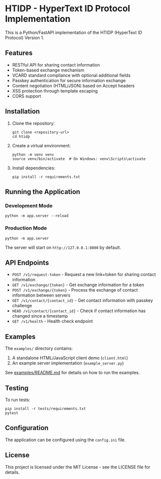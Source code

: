 # HTIDP - HyperText ID Protocol Implementation

This is a Python/FastAPI implementation of the HTIDP (HyperText ID Protocol) Version 1.

## Features

- RESTful API for sharing contact information
- Token-based exchange mechanism
- VCARD standard compliance with optional additional fields
- Passkey authentication for secure information exchange
- Content negotiation (HTML/JSON) based on Accept headers
- XSS protection through template escaping
- CORS support

## Installation

1. Clone the repository:
   ```
   git clone <repository-url>
   cd htidp
   ```

2. Create a virtual environment:
   ```
   python -m venv venv
   source venv/bin/activate  # On Windows: venv\Scripts\activate
   ```

3. Install dependencies:
   ```
   pip install -r requirements.txt
   ```

## Running the Application

### Development Mode

```
python -m app.server --reload
```

### Production Mode

```
python -m app.server
```

The server will start on `http://127.0.0.1:8000` by default.

## API Endpoints

- `POST /v1/request-token` - Request a new link+token for sharing contact information
- `GET /v1/exchange/{token}` - Get exchange information for a token
- `POST /v1/exchange/{token}` - Process the exchange of contact information between servers
- `GET /v1/contact/{contact_id}` - Get contact information with passkey challenge
- `HEAD /v1/contact/{contact_id}` - Check if contact information has changed since a timestamp
- `GET /v1/health` - Health check endpoint

## Examples

The `examples/` directory contains:

1. A standalone HTML/JavaScript client demo (`client.html`)
2. An example server implementation (`example_server.py`)

See [examples/README.md](examples/README.md) for details on how to run the examples.

## Testing

To run tests:

```
pip install -r tests/requirements.txt
pytest
```

## Configuration

The application can be configured using the `config.ini` file.

## License

This project is licensed under the MIT License - see the LICENSE file for details.